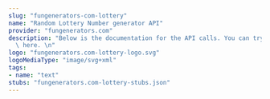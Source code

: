 ```yaml
---
slug: "fungenerators-com-lottery"
name: "Random Lottery Number generator API"
provider: "fungenerators.com"
description: "Below is the documentation for the API calls. You can try them out right\
  \ here. \n"
logo: "fungenerators.com-lottery-logo.svg"
logoMediaType: "image/svg+xml"
tags:
- name: "text"
stubs: "fungenerators.com-lottery-stubs.json"
---
```

